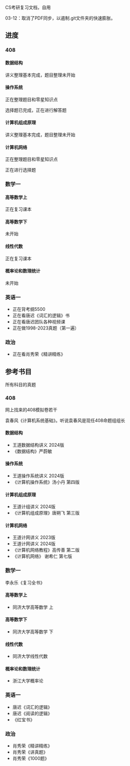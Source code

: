 CS考研复习文档，自用

03-12：取消了PDF同步，以遏制.git文件夹的快速膨胀。

## 进度

### 408

#### 数据结构

讲义整理基本完成，题目整理未开始

#### 操作系统

正在整理题目和零星知识点

选择题已完成，正在进行解答题

#### 计算机组成原理

讲义整理基本完成，题目整理未开始

#### 计算机网络

正在整理题目和零星知识点

正在进行选择题

### 数学一

#### 高等数学上

正在复习课本

#### 高等数学下

未开始

#### 线性代数

正在复习课本

#### 概率论和数理统计

未开始

### 英语一

- 正在背考纲5500
- 正在看唐迟《词汇的逻辑》书
- 正在看唐迟团队各种视频课
- 正在做1998-2023真题（第一遍）

### 政治

- 正在看肖秀荣《精讲精练》

## 参考书目

所有科目的真题

### 408

网上找来的408模拟卷若干

袁春风《计算机系统基础》。听说袁春风是现任408命题组组长

#### 数据结构

- 王道数据结构讲义 2024版
- 《数据结构》严蔚敏

#### 操作系统

- 王道操作系统讲义 2024版
- 《计算机操作系统》汤小丹 第四版

#### 计算机组成原理

- 王道计组讲义 2024版
- 《计算机组成原理》唐朔飞 第三版

#### 计算机网络

- 王道计网讲义 2023版
- 王道计网讲义 2024版
- 《计算机网络教程》高传善 第二版
- 《计算机网络》 谢希仁 第七版

### 数学一

李永乐《复习全书》

#### 高等数学上

- 同济大学高等数学 上

#### 高等数学下

- 同济大学高等数学 下

#### 线性代数

- 同济大学线性代数

#### 概率论和数理统计

- 浙江大学概率论

### 英语一

- 唐迟《词汇的逻辑》
- 唐迟《阅读的逻辑》
- 《红宝书》

### 政治

- 肖秀荣《精讲精练》
- 肖秀荣《讲真题》
- 肖秀荣《1000题》